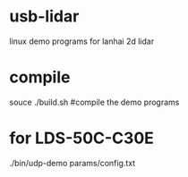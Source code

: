 # usb-lidar
linux demo programs for lanhai 2d lidar

# compile
souce ./build.sh #compile the demo programs

# for LDS-50C-C30E
./bin/udp-demo params/config.txt
